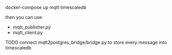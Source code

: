 docker-compose up mqtt timescaledb


then you can use:
* mqtt_publisher.py
* mqtt_client.py

TODO connect mqtt2postgres_bridge/bridge.py to store every message into timescaledb